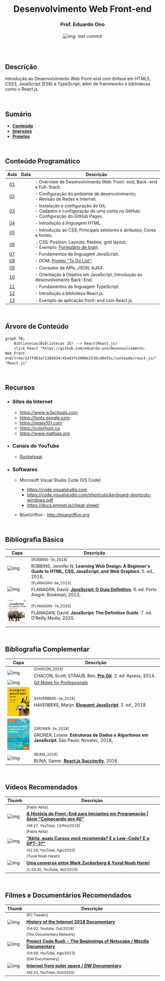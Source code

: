 <h1 align="center">Desenvolvimento Web Front-end</h1>
<h3 align="center">Prof. Eduardo Ono</h3>
<h6 align="center"><img src="https://img.shields.io/github/last-commit/eduardo-ono/Desenvolvimento-Web_Front-end" alt="img: last-commit"></h6>

&nbsp;

## Descrição

Introdução ao Desenvolvimento Web Front-end com ênfase em HTML5, CSS3, JavaScript (ES6) e TypeScript, além de frameworks e bibliotecas como o React.js.

&nbsp;

## Sumário

* [__Conteúdo__](./conteudo/)
* [__Imersões__](./imersoes/)
* [__Projetos__](./projetos/)

&nbsp;

## Conteúdo Programático

| Aula | Data  | Descrição |
| :-:  | :-:   | ---      |
| [01] |  | - Overview de Desenvolvimento Web: Front-end, Back-end e Full-Stack. |
| [02] |  | - Configuração do ambiente de desenvolvimento;<br> - Revisão de Redes e Internet. |
| [03] |  | - Instalação e configuração do Git;<br> - Cadastro e configuração de uma conta no GitHub;<br> - Configuração do GitHub Pages. |
| [04] |  | - Introdução à linguagem HTML. |
| [05] |  | - Introdução ao CSS; Principais seletores e atributos; Cores e fontes. |
| [06] |  | - CSS: Position; Layouts: flexbox, grid layout;<br> - Exemplo: [Formulário de login].  |
| [07] |  | - Fundamentos da linguagem JavaScript. |
| [08] |  | - DOM; [Projeto "To Do List"]. |
| [09] |  | - Consumo de APIs, JSON, AJAX. |
| [10] |  | - Orientação à Objetos em JavaScript; Introdução ao desenvolvimento Back-End. |
| [11] |  | - Fundamentos da linguagem TypeScript. |
| [12] |  | - Introdução à biblioteca React.js. |
| [13] |  | - Exemplo de aplicação front-end com React.js. |

[01]: ./conteudo/00-overview/
[02]: ./conteudo/01-ambiente-de-desenvolvimento/
[03]: ./conteudo/01-ambiente-de-desenvolvimento/git-github/
[04]: ./conteudo/03-html/
[05]: ./conteudo/04-css/
[06]: ./conteudo/04-css/layouts/
[07]: ./conteudo/05-javascript/
[08]: ./projetos/todo-list/
[09]: ./conteudo/05-javascript/js-fetch-api/
[10]: ./conteudo/05-javascript/js-poo/
[11]: ./conteudo/06-typescript/
[12]: ./conteudo/react-js/
[13]: ./imersoes/nlw-expert-14/react/
[Formulário de login]: ./conteudo/04-css/exemplos/README.md
[Projeto "To Do List"]: ./projetos/todo-list/README.md

&nbsp;

## Árvore de Conteúdo

```mermaid
graph TB;
    Bibliotecas(Bibliotecas JS) --> React(React.js)
    click React "https://github.com/eduardo-ono/Desenvolvimento-Web_Front-end/tree/22ffd61a7138d934c45a93fe2000e2536cd0e55c/conteudo/react-js/" "React.js"
```

&nbsp;

## Recursos

* ### Sites da Internet

  * <https://www.w3schools.com>
  * <https://fonts.google.com>
  * <https://regex101.com>
  * <https://colorhunt.co>
  * <https://www.mathjax.org>

* ### Canais do YouTube

  * [Rocketseat](https://www.youtube.com/@rocketseat)

* ### Softwares

  * Microsoft Visual Studio Code (VS Code)

    * <https://code.visualstudio.com>
    * <https://code.visualstudio.com/shortcuts/keyboard-shortcuts-windows.pdf>
    * <https://docs.emmet.io/cheat-sheet/>

  * BlueGriffon - <http://bluegriffon.org>

&nbsp;

## Bibliografia Básica

| Capa | Descrição |
| ---  | --- |
| <img src="https://images-na.ssl-images-amazon.com/images/I/51iVcZUGuoL._SX408_BO1,204,203,200_.jpg" alt="img" width="100px"> | <sup>[ROBBINS-5e_2018]</sup><br>ROBBINS, Jennifer N. __Learning Web Design: A Beginner's Guide to HTML, CSS, JavaScript, and Web Graphics__. 5. ed., 2018[.](https://app.box.com/s/thfya26nnxo8gwbwo09qjfwq83n96m4a) |
| <img src="https://m.media-amazon.com/images/I/51w53T12s8L.jpg" alt="img" width="100px"> | <sup>[FLANAGAN-6e_2013]</sup><br>FLANAGAN, David. [__JavaScript: O Guia Definitivo__](https://www.academia.edu/40442620/JavaScript_O_Guia_Definitivo_v). 6. ed. Porto Alegre: Bookman, 2013[.](https://app.box.com/s/1nud9latis2zqn63f3ycsj0nv7zlv1mr) |
| <img src="./referencias/capas/FLANAGAN-7e_2020.jpg" alt="img" width="100px"> | <sup id="FLANAGAN-7e_2020">[FLANAGAN-7e_2020]</sup><br>FLANAGAN, David. __JavaScript: The Definitive Guide__. 7. ed. O’Reilly Media, 2020. |

&nbsp;

## Bibliografia Complementar

| Capa | Descrição |
| ---  | ---       |
| <img src="https://git-scm.com/images/progit2.png" alt="img" width="100px"> | <sup>[CHACON_2014]</sup><br>CHACON, Scott; STRAUB, Ben. [__Pro Git__](https://git-scm.com/book/). 2. ed. Apress, 2014. |
| <img src="https://goalkicker.com/GitBook/GitGrow.png" alt="img" width="100px"> | [Git Notes for Professionals](https://goalkicker.com/GitBook/) |
| <img src="./referencias/capas/haverbeke-3e_2018.jpg" alt="img" width="100px"> | <sup>[HAVERBEKE-3e_2018]</sup><br>HAVERBEKE, Marijn. [__Eloquent JavaScript__](https://archive.org/details/2018eloquentjavascript). 3. ed., 2018. |
| <img src="./referencias/capas/GRONER-2e_2018.png" alt="img" width="100px"> | <sup>[GRONER-2e_2018]</sup><br>GRONER, Loiane. __Estruturas de Dados e Algoritmos em JavaScript__. São Paulo: Novatec, 2018[.](https://app.box.com/s/ad9284w4gaxfyi3s6jtngy9i2wjnnx2k) |
| <img src="https://cdn.syncfusion.com/content/images/downloads/ebook/react-succinctly.png" alt="img" width="100px"> | <sup>[BUNA_2016]</sup><br>BUNA, Samer. [__React.js Succinctly__](https://www.syncfusion.com/ebooks/reactjs_succinctly), 2016. |

&nbsp;

## Vídeos Recomendados

| Thumb | Descrição |
| --- | --- |
| ![img](https://img.youtube.com/vi/VKmPGmFY7H4/default.jpg) | <sup>[Fabio Akita]</sup><br>[__A História do Front-End para Iniciantes em Programação \| Série "Começando aos 40"__](https://www.youtube.com/watch?v=VKmPGmFY7H4)<br><sub>(48:27, YouTube, 13/Fev/2019)</sub> |
| ![img](https://img.youtube.com/vi/1RARFXh_aa0/default.jpg) | <sup>[Fabio Akita]</sup><br>[__"Akita, quais Cursos você recomenda? E o Low-Code? E o GPT-3?"__](https://www.youtube.com/watch?v=1RARFXh_aa0)<br><sub>(41:29, YouTube, Ago/2020)</sub> |
| ![img](https://img.youtube.com/vi/Boj9eD0Wug8/default.jpg) | <sup>[Yuval Noah Harari]</sup><br>[__Uma conversa entre Mark Zuckerberg & Yuval Noah Harari__](https://www.youtube.com/watch?v=Boj9eD0Wug8)<br><sub>(1:33:30, YouTube, Abr/2019)</sub> |

&nbsp;

## Filmes e Documentários Recomendados

| Thumb | Descrição |
| --- | --- |
| ![img](https://img.youtube.com/vi/ILQeXZTOpkw/default.jpg) | <sup>[PC Tweaks]</sup><br>[__History of the Internet 2018 Documentary__](https://www.youtube.com/watch?v=ILQeXZTOpkw)<br><sub>(54:02, Youtube, Out/2018)</sub> |
| ![img](https://img.youtube.com/vi/4Q7FTjhvZ7Y/default.jpg) | <sup>[The Documentary Network]</sup><br>[__Project Code Rush - The Beginnings of Netscape / Mozilla Documentary__](https://www.youtube.com/watch?v=4Q7FTjhvZ7Y)<br><sub>(56:08, YouTube, Ago/2013)</sub> |
| ![img](https://img.youtube.com/vi/IsqSwMsI_mc/default.jpg) | <sup>[DW Documentary]</sup><br>[__Internet from outer space / DW Documentary__](https://www.youtube.com/watch?v=IsqSwMsI_mc)<br><sub>(42:25, YouTube, Out/2020)</sub> |

&nbsp;
